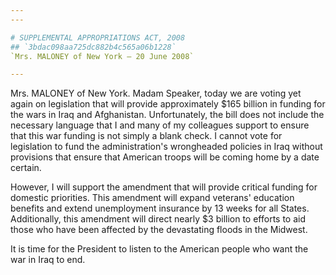 ```yaml
---
---

# SUPPLEMENTAL APPROPRIATIONS ACT, 2008
## `3bdac098aa725dc882b4c565a06b1228`
`Mrs. MALONEY of New York — 20 June 2008`

---
```



Mrs. MALONEY of New York. Madam Speaker, today we are voting yet 
again on legislation that will provide approximately $165 billion in 
funding for the wars in Iraq and Afghanistan. Unfortunately, the bill 
does not include the necessary language that I and many of my 
colleagues support to ensure that this war funding is not simply a 
blank check. I cannot vote for legislation to fund the administration's 
wrongheaded policies in Iraq without provisions that ensure that 
American troops will be coming home by a date certain.

However, I will support the amendment that will provide critical 
funding for domestic priorities. This amendment will expand veterans' 
education benefits and extend unemployment insurance by 13 weeks for 
all States. Additionally, this amendment will direct nearly $3 billion 
to efforts to aid those who have been affected by the devastating 
floods in the Midwest.

It is time for the President to listen to the American people who 
want the war in Iraq to end.
